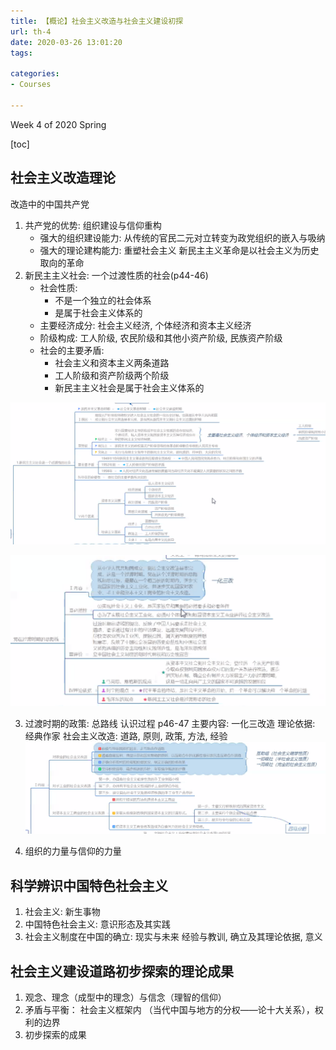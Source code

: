 ```yaml
---
title: 【概论】社会主义改造与社会主义建设初探
url: th-4
date: 2020-03-26 13:01:20
tags: 

categories: 
- Courses

---
```


Week 4 of 2020 Spring 

<!--more-->

[toc]

## 社会主义改造理论

改造中的中国共产党
1. 共产党的优势: 组织建设与信仰重构
   - 强大的组织建设能力: 从传统的官民二元对立转变为政党组织的嵌入与吸纳
   - 强大的理论建构能力: 重塑社会主义
     新民主主义革命是以社会主义为历史取向的革命
2. 新民主主义社会: 一个过渡性质的社会(p44-46)
   - 社会性质: 
     - 不是一个独立的社会体系
     - 是属于社会主义体系的
   - 主要经济成分: 社会主义经济, 个体经济和资本主义经济
   - 阶级构成: 工人阶级, 农民阶级和其他小资产阶级, 民族资产阶级
   - 社会的主要矛盾: 
     - 社会主义和资本主义两条道路
     - 工人阶级和资产阶级两个阶级
     - 新民主主义社会是属于社会主义体系的

![](img/03-26-13-16-13.png)

![](img/03-26-13-21-00.png)

3. 过渡时期的政策: 总路线
   认识过程 p46-47
   主要内容: 一化三改造
   理论依据: 经典作家
   社会主义改造: 道路, 原则, 政策, 方法, 经验
![](img/03-26-13-23-22.png)

4. 组织的力量与信仰的力量

## 科学辨识中国特色社会主义

1. 社会主义: 新生事物
2. 中国特色社会主义: 意识形态及其实践
3. 社会主义制度在中国的确立: 现实与未来
   经验与教训, 确立及其理论依据, 意义

## 社会主义建设道路初步探索的理论成果
1. 观念、理念（成型中的理念）与信念（理智的信仰）
2. 矛盾与平衡： 社会主义框架内
   （当代中国与地方的分权——论十大关系），权利的边界
3. 初步探索的成果

